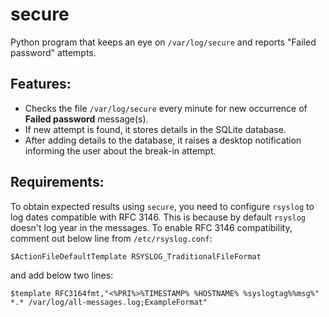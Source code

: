 secure
======

Python program that keeps an eye on `/var/log/secure` and reports "Failed password" attempts.

Features:
--------
* Checks the file `/var/log/secure` every minute for new occurrence of **Failed password** message(s).
* If new attempt is found, it stores details in the SQLite database.
* After adding details to the database, it raises a desktop notification informing the user about the break-in attempt.

Requirements:
------------
To obtain expected results using `secure`, you need to configure `rsyslog` to log dates compatible with RFC 3146. This is because by default `rsyslog` doesn't log year in the messages. To enable RFC 3146 compatibility, comment out below line from `/etc/rsyslog.conf`:
~~~
$ActionFileDefaultTemplate RSYSLOG_TraditionalFileFormat
~~~
and add below two lines:
~~~
$template RFC3164fmt,"<%PRI%>%TIMESTAMP% %HOSTNAME% %syslogtag%%msg%"
*.* /var/log/all-messages.log;ExampleFormat"
~~~
